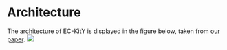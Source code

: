 # Architecture

The architecture of EC-KitY is displayed in the figure below, taken from [our paper](https://www.sciencedirect.com/science/article/pii/S2352711023000778).
![](architecture.png)
